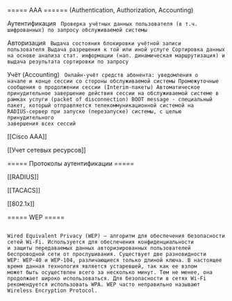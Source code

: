 ===== AAA ======
(Authentication, Authorization, Accounting)

Аутентификация
<code>
Проверка учётных данных пользователя (в т.ч. шифрованных) по запросу обслуживаемой системы
</code>

Авторизация
<code>
Выдача состояния блокировки учётной записи пользователя
Выдача разрешения к той или иной услуге
Сортировка данных на основе анализа стат. информации (нап. динамическая маршрутизация) и выдача результата сортировки по запросу
</code>

Учёт (Accounting)
<code>
Онлайн-учёт средств абонента: уведомления о начале и конце сессии со стороны обслуживаемой системы
Промежуточные сообщения о продолжении сессии (Interim-пакеты)
Автоматическое принудительное завершение действия сессии на обслуживаемой системе в рамках услуги (packet of disconnection)
BOOT message - специальный пакет, который отправляется телекоммуникационной системой на RADIUS-сервер при запуске 
(перезапуске) системы, с целью принудительного завершения всех сессий
</code>


[[Cisco AAA]]

[[Учет сетевых ресурсов]]



===== Протоколы аутентификации =====

[[RADIUS]]

[[TACACS]]

[[802.1x]]


===== WEP =====

<code>
Wired Equivalent Privacy (WEP) — алгоритм для обеспечения безопасности сетей Wi-Fi. Используется для обеспечения конфиденциальности 
и защиты передаваемых данных авторизированных пользователей беспроводной сети от прослушивания. Существует две разновидности 
WEP: WEP-40 и WEP-104, различающиеся только длиной ключа. В настоящее время данная технология является устаревшей, так как ее взлом 
может быть осуществлен всего за несколько минут. Тем не менее, она продолжает широко использоваться. Для безопасности в сетях Wi-Fi 
рекомендуется использовать WPA. WEP часто неправильно называют Wireless Encryption Protocol.
</code>
